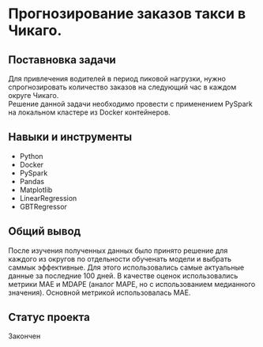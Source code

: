 # Прогнозирование заказов такси в Чикаго.<br>
## Поставновка задачи
Для привлечения водителей в период пиковой нагрузки, нужно спрогнозировать количество заказов на следующий час в каждом округе Чикаго.<br>
Решение данной задачи необходимо провести с применением PySpark на локальном кластере из Docker контейнеров.
## Навыки и инструменты
- Python
- Docker
- PySpark
- Pandas
-  Matplotlib
-  LinearRegression
-  GBTRegressor

## Общий вывод
После изучения полученных данных было принято решение для каждого из округов по отдельности обученать модели и выбрать саммык эффективные. Для этого использовались самые актуальные данные за последние 100 дней.
В качестве оценок использовались метрики MAE и MDAPE (аналог MAPE, но с использованием медианного значения). Основной метрикой использовалась MAE.

## Статус проекта
Закончен
